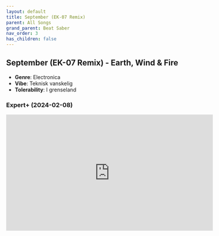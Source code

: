 ```yaml
---
layout: default
title: September (EK-07 Remix)
parent: All Songs
grand_parent: Beat Saber
nav_order: 3
has_children: false
---
```


## September (EK-07 Remix) - Earth, Wind & Fire
- **Genre**: Electronica
- **Vibe**: Teknisk vanskelig
- **Tolerability**: I grenseland

### Expert+ (2024-02-08)
<iframe width="560" height="315" src="https://www.youtube.com/embed/3jP84U9VE9Y?si=kK4lrMARYXlzzrIM" title="YouTube video player" frameborder="0" allow="accelerometer; autoplay; clipboard-write; encrypted-media; gyroscope; picture-in-picture; web-share" allowfullscreen></iframe>

